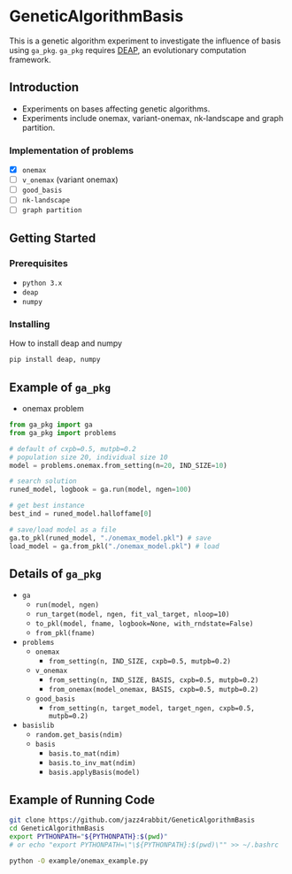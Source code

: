 # GeneticAlgorithmBasis
This is a genetic algorithm experiment to investigate the influence of basis using `ga_pkg`.
`ga_pkg` requires [DEAP](https://github.com/DEAP/deap), an evolutionary computation framework.

## Introduction
- Experiments on bases affecting genetic algorithms.
- Experiments include onemax, variant-onemax, nk-landscape and graph partition.

### Implementation of problems
- [x] `onemax`
- [ ] `v_onemax` (variant onemax)
- [ ] `good_basis`
- [ ] `nk-landscape`
- [ ] `graph partition`

## Getting Started

### Prerequisites
- `python 3.x`
- `deap`
- `numpy`

### Installing
How to install deap and numpy
```bash
pip install deap, numpy
```

## Example of `ga_pkg`
- onemax problem

```python
from ga_pkg import ga
from ga_pkg import problems

# default of cxpb=0.5, mutpb=0.2
# population size 20, individual size 10
model = problems.onemax.from_setting(n=20, IND_SIZE=10)

# search solution
runed_model, logbook = ga.run(model, ngen=100)

# get best instance
best_ind = runed_model.halloffame[0]

# save/load model as a file
ga.to_pkl(runed_model, "./onemax_model.pkl") # save
load_model = ga.from_pkl("./onemax_model.pkl") # load
```

## Details of `ga_pkg`
- `ga`
  - `run(model, ngen)`
  - `run_target(model, ngen, fit_val_target, nloop=10)`
  - `to_pkl(model, fname, logbook=None, with_rndstate=False)`
  - `from_pkl(fname)`
- `problems`
  - `onemax`
    - `from_setting(n, IND_SIZE, cxpb=0.5, mutpb=0.2)`
  - `v_onemax`
    - `from_setting(n, IND_SIZE, BASIS, cxpb=0.5, mutpb=0.2)`
    - `from_onemax(model_onemax, BASIS, cxpb=0.5, mutpb=0.2)`
  - `good_basis`
    - `from_setting(n, target_model, target_ngen, cxpb=0.5, mutpb=0.2)`
- `basislib`
  - `random.get_basis(ndim)`
  - `basis`
    - `basis.to_mat(ndim)`
    - `basis.to_inv_mat(ndim)`
    - `basis.applyBasis(model)`


## Example of Running Code

```bash
git clone https://github.com/jazz4rabbit/GeneticAlgorithmBasis
cd GeneticAlgorithmBasis
export PYTHONPATH="${PYTHONPATH}:$(pwd)"
# or echo "export PYTHONPATH=\"\${PYTHONPATH}:$(pwd)\"" >> ~/.bashrc

python -O example/onemax_example.py
```
